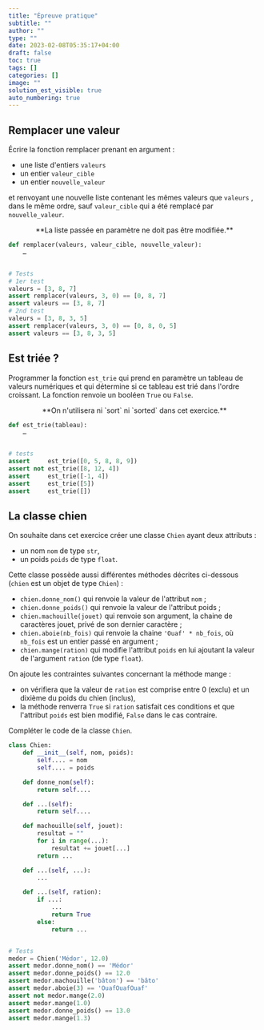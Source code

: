 ```yaml
---
title: "Épreuve pratique"
subtitle: ""
author: ""
type: ""
date: 2023-02-08T05:35:17+04:00
draft: false
toc: true
tags: []
categories: []
image: ""
solution_est_visible: true
auto_numbering: true
---
```


## Remplacer une valeur

Écrire la fonction remplacer prenant en argument :

- une liste d'entiers `valeurs`
- un entier `valeur_cible`
- un entier `nouvelle_valeur`

et renvoyant une nouvelle liste contenant les mêmes valeurs que `valeurs` , dans le même ordre, sauf `valeur_cible`  qui a été remplacé par `nouvelle_valeur`.

<center>
**La liste passée en paramètre ne doit pas être modifiée.**
</center>

```python
def remplacer(valeurs, valeur_cible, nouvelle_valeur):
    …


# Tests
# 1er test
valeurs = [3, 8, 7]
assert remplacer(valeurs, 3, 0) == [0, 8, 7]
assert valeurs == [3, 8, 7]
# 2nd test
valeurs = [3, 8, 3, 5]
assert remplacer(valeurs, 3, 0) == [0, 8, 0, 5]
assert valeurs == [3, 8, 3, 5]
```

## Est triée ?

Programmer la fonction `est_trie`  qui prend en paramètre un tableau de valeurs numériques et qui détermine si ce tableau est trié dans l'ordre croissant. La fonction renvoie un booléen `True`  ou `False`.

<center>
**On n'utilisera ni `sort` ni `sorted` dans cet exercice.**
</center>

```python
def est_trie(tableau):
    …


# tests
assert     est_trie([0, 5, 8, 8, 9])
assert not est_trie([8, 12, 4])
assert     est_trie([-1, 4])
assert     est_trie([5])
assert     est_trie([])
```

## La classe chien

On souhaite dans cet exercice créer une classe `Chien` ayant deux attributs :

- un nom `nom` de type `str`,
- un poids `poids` de type `float`.

Cette classe possède aussi différentes méthodes décrites ci-dessous (`chien` est un objet de type `Chien`) :

- `chien.donne_nom()` qui renvoie la valeur de l'attribut `nom` ;
- `chien.donne_poids()` qui renvoie la valeur de l'attribut poids ;
- `chien.machouille(jouet)` qui renvoie son argument, la chaine de caractères jouet, privé de son dernier caractère ;
- `chien.aboie(nb_fois)` qui renvoie la chaine `'Ouaf' * nb_fois`, où `nb_fois` est un entier passé en argument ;
- `chien.mange(ration)` qui modifie l'attribut `poids` en lui ajoutant la valeur de l'argument `ration` (de type `float`).

On ajoute les contraintes suivantes concernant la méthode mange :

- on vérifiera que la valeur de `ration` est comprise entre 0 (exclu) et un dixième du poids du chien (inclus),
- la méthode renverra `True` si `ration` satisfait ces conditions et que l'attribut `poids` est bien modifié, `False` dans le cas contraire.

Compléter le code de la classe `Chien`.

```python
class Chien:
    def __init__(self, nom, poids):
        self.... = nom
        self.... = poids

    def donne_nom(self):
        return self....

    def ...(self):
        return self....

    def machouille(self, jouet):
        resultat = ""
        for i in range(...):
            resultat += jouet[...]
        return ...

    def ...(self, ...):
        ...

    def ...(self, ration):
        if ...:
            ...
            return True
        else:
            return ...


# Tests
medor = Chien('Médor', 12.0)
assert medor.donne_nom() == 'Médor'
assert medor.donne_poids() == 12.0
assert medor.machouille('bâton') == 'bâto'
assert medor.aboie(3) == 'OuafOuafOuaf'
assert not medor.mange(2.0)
assert medor.mange(1.0)
assert medor.donne_poids() == 13.0
assert medor.mange(1.3)
```
